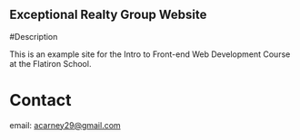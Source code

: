 Exceptional Realty Group Website
---

#Description

This is an example site for the Intro to Front-end Web Development Course at the Flatiron School.

# Contact

email: acarney29@gmail.com
